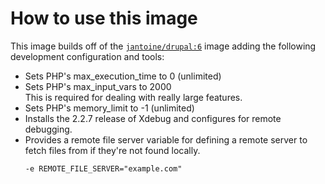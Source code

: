 # How to use this image

This image builds off of the [`jantoine/drupal:6`](https://hub.docker.com/r/jantoine/drupal/) image adding the following development configuration and tools:

* Sets PHP's max_execution_time to 0 (unlimited)
* Sets PHP's max_input_vars to 2000\
  This is required for dealing with really large features.
* Sets PHP's memory_limit to -1 (unlimited)
* Installs the 2.2.7 release of Xdebug and configures for remote debugging.
* Provides a remote file server variable for defining a remote server to fetch files from if they're not found locally.
  ```
  -e REMOTE_FILE_SERVER="example.com"
  ```
